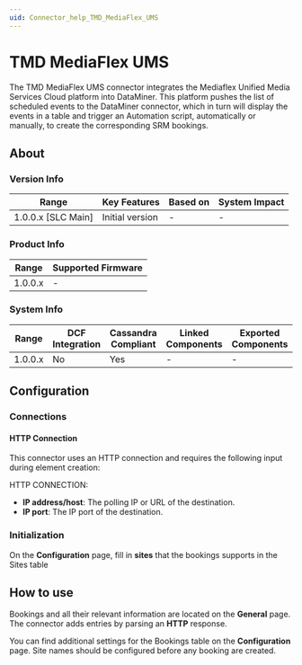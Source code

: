 ```yaml
---
uid: Connector_help_TMD_MediaFlex_UMS
---
```


# TMD MediaFlex UMS

The TMD MediaFlex UMS connector integrates the Mediaflex Unified Media Services Cloud platform into DataMiner. This platform pushes the list of scheduled events to the DataMiner connector, which in turn will display the events in a table and trigger an Automation script, automatically or manually, to create the corresponding SRM bookings.

## About

### Version Info

| Range                | Key Features     | Based on     | System Impact     |
|----------------------|------------------|--------------|-------------------|
| 1.0.0.x [SLC Main]   | Initial version  | -            | -                 |

### Product Info

| Range     | Supported Firmware     |
|-----------|------------------------|
| 1.0.0.x   | -                      |

### System Info

| Range     | DCF Integration     | Cassandra Compliant     | Linked Components     | Exported Components     |
|-----------|---------------------|-------------------------|-----------------------|-------------------------|
| 1.0.0.x   | No                  | Yes                     | -                     | -                       |

## Configuration

### Connections

#### HTTP Connection

This connector uses an HTTP connection and requires the following input during element creation:

HTTP CONNECTION:

- **IP address/host**: The polling IP or URL of the destination.
- **IP port**: The IP port of the destination.

### Initialization

On the **Configuration** page, fill in **sites** that the bookings supports in the Sites table

## How to use

Bookings and all their relevant information are located on the **General** page. The connector adds entries by parsing an **HTTP** response.

You can find additional settings for the Bookings table on the **Configuration** page. Site names should be configured before any booking are created.
